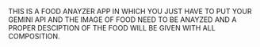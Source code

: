 THIS IS A FOOD ANAYZER APP IN WHICH YOU JUST HAVE TO PUT YOUR GEMINI API AND THE IMAGE OF FOOD NEED TO BE ANAYZED AND A PROPER DESCIPTION OF THE FOOD WILL BE GIVEN WITH ALL COMPOSITION.

